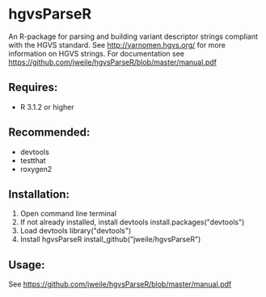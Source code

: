 # hgvsParseR
An R-package for parsing and building variant descriptor strings compliant with the HGVS standard. See http://varnomen.hgvs.org/ for more information on HGVS strings.
For documentation see https://github.com/jweile/hgvsParseR/blob/master/manual.pdf

## Requires:
 * R 3.1.2 or higher
 
## Recommended:
 * devtools
 * testthat
 * roxygen2

## Installation:
1. Open command line terminal
2. If not already installed, install devtools
install.packages("devtools")
3. Load devtools
library("devtools")
4. Install hgvsParseR
install_github("jweile/hgvsParseR")

## Usage:
See https://github.com/jweile/hgvsParseR/blob/master/manual.pdf
